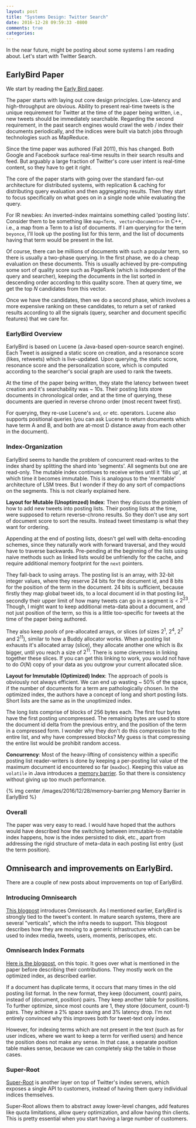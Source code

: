 ```yaml
---
layout: post
title: "Systems Design: Twitter Search"
date: 2016-12-28 09:59:33 -0800
comments: true
categories:
---
```


In the near future, might be posting about some systems I am reading about. Let's start with Twitter Search.

## EarlyBird Paper

We start by reading the <a href="https://www.umiacs.umd.edu/~jimmylin/publications/Busch_etal_ICDE2012.pdf" target="_blank">Early Bird paper</a>.

The paper starts with laying out core design principles. Low-latency and high-throughput are obvious. Ability to present real-time tweets is the unique requirement for Twitter at the time of the paper being written, i.e., new tweets should be immediately searchable. Regarding the second requirement, in the past search engines would crawl the web / index their documents periodically, and the indices were built via batch jobs through technologies such as MapReduce.

Since the time paper was authored (Fall 2011), this has changed. Both Google and Facebook surface real-time results in their search results and feed. But arguably a large fraction of Twitter's core user intent is real-time content, so they have to get it right.

The core of the paper starts with going over the standard fan-out architecture for distributed systems, with replication & caching for distributing query evaluation and then aggregating results. Then they start to focus specifically on what goes on in a single node while evaluating the query.

For IR newbies: An inverted-index maintains something called 'posting lists'. Consider them to be something like `map<Term, vector<Document>>` in C++, i.e., a map from a Term to a list of documents. If I am querying for the term `beyonce`, I'll look up the posting list for this term, and the list of documents having that term would be present in the list.

Of course, there can be millions of documents with such a popular term, so there is usually a two-phase querying. In the first phase, we do a cheap evaluation on these documents. This is usually achieved by pre-computing some sort of quality score such as PageRank (which is independent of the query and searcher), keeping the documents in the list sorted in descending order according to this quality score. Then at query time, we get the top $N$ candidates from this vector.

Once we have the candidates, then we do a second phase, which involves a more expensive ranking on these candidates, to return a set of ranked results according to all the signals (query, searcher and document specific features) that we care for.

### EarlyBird Overview
EarlyBird is based on Lucene (a Java-based open-source search engine). Each Tweet is assigned a static score on creation, and a resonance score (likes, retweets) which is live-updated. Upon querying, the static score, resonance score and the personalization score, which is computed according to the searcher's social graph are used to rank the tweets.

At the time of the paper being written, they state the latency between tweet creation and it's searchability was ~ 10s. Their posting lists store documents in chronological order, and at the time of querying, these documents are queried in reverse chrono order (most recent tweet first).

For querying, they re-use Lucene's `and`, `or` etc. operators. Lucene also supports positional queries (you can ask Lucene to return documents which have term A and B, and both are at-most D distance away from each other in the document).

### Index-Organization
EarlyBird seems to handle the problem of concurrent read-writes to the index shard by splitting the shard into 'segments'. All segments but one are read-only. The mutable index continues to receive writes until it 'fills up', at which time it becomes immutable. This is analogous to the 'memtable' architecture of LSM trees. But I wonder if they do any sort of compactions on the segments. This is not clearly explained here.

**Layout for Mutable (Unoptimzed) Index**:
Then they discuss the problem of how to add new tweets into posting lists. Their posting lists at the time, were supposed to return reverse-chrono results. So they don't use any sort of document score to sort the results. Instead tweet timestamp is what they want for ordering.

Appending at the end of posting lists, doesn't gel well with delta-encoding schemes, since they naturally work with forward traversal, and they would have to traverse backwards. Pre-pending at the beginning of the lists using naive methods such as linked lists would be unfriendly for the cache, and require additional memory footprint for the `next` pointers.

They fall-back to using arrays. The posting list is an array, with 32-bit integer values, where they reserve 24 bits for the document id, and 8 bits for the position of the term in the document. 24 bits is sufficient, because firstly they map global tweet ids, to a local document id in that posting list, secondly their upper limit of how many tweets can go in a segment is < $2^{23}$. Though, I might want to keep additional meta-data about a document, and not just position of the term, so this is a little too-specific for tweets at the time of the paper being authored.

They also keep *pools* of pre-allocated arrays, or slices (of sizes $2^1$, $2^4$, $2^7$ and $2^{11}$), similar to how a Buddy allocator works. When a posting list exhausts it's allocated array (slice), they allocate another one which is 8x bigger, until you reach a size of $2^{11}$. There is some cleverness in linking together these slices. If you can get this linking to work, you would not have to do $O(N)$ copy of your data as you outgrow your current allocated slice.

**Layout for Immutable (Optimized) Index**:
The approach of pools is obviously not always efficient. We can end up wasting ~ 50% of the space, if the number of documents for a term are pathologically chosen. In the optimized index, the authors have a concept of long and short posting lists. Short lists are the same as in the unoptimized index.

The long lists comprise of blocks of 256 bytes each. The first four bytes have the first posting uncompressed. The remaining bytes are used to store the document id delta from the previous entry, and the position of the term in a compressed form. I wonder why they don't do this compression to the entire list, and why have compressed blocks? My guess is that compressing the entire list would be prohibit random access.

**Concurrency**:
Most of the heavy-lifting of consistency within a specific posting list reader-writers is done by keeping a per-posting list value of the maximum document id encountered so far (`maxDoc`). Keeping this value as `volatile` in Java introduces a <a href="https://en.wikipedia.org/wiki/Memory_barrier" target="_blank">memory barrier</a>. So that there is consistency without giving up too much performance.

{% img center /images/2016/12/28/memory-barrier.png Memory Barrier in EarlyBird %}

### Overall
The paper was very easy to read. I would have hoped that the authors would have described how the switching between immutable-to-mutable index happens, how is the index persisted to disk, etc., apart from addressing the rigid structure of meta-data in each posting list entry (just the term position).


## Omnisearch and improvements on EarlyBird.

There are a couple of new posts about improvements on top of EarlyBird.

### Introducing Omnisearch
<a href="https://blog.twitter.com/2016/introducing-omnisearch" target="_blank">This blogpost</a> introduces Omnisearch. As I mentioned earlier, EarlyBird is strongly tied to the tweet's content. In mature search systems, there are several "verticals", which the infra needs to support. This blogpost describes how they are moving to a generic infrastructure which can be used to index media, tweets, users, moments, periscopes, etc.

### Omnisearch Index Formats

<a href="https://blog.twitter.com/2016/omnisearch-index-formats" target="_blank">Here is the blogpost</a>, on this topic. It goes over what is mentioned in the paper before describing their contributions. They mostly work on the optimized index, as described earlier.

If a document has duplicate terms, it occurs that many times in the old posting list format. In the new format, they keep (document, count) pairs, instead of (document, position) pairs. They keep another table for positions. To further optimize, since most counts are 1, they store (document, count-1) pairs. They achieve a 2% space saving and 3% latency drop. I'm not entirely convinced why this improves both for tweet-text only index.

However, for indexing terms which are not present in the text (such as for user indices, where we want to keep a term for verified users) and hence the position does not make any sense. In that case, a separate position table makes sense, because we can completely skip the table in those cases.

### Super-Root
<a href="https://blog.twitter.com/2016/superroot-launching-a-high-sla-production-service-at-twitter" target="_blank">Super-Root</a> is another layer on top of Twitter's index servers, which exposes a single API to customers, instead of having them query individual indices themselves.

Super-Root allows them to abstract away lower-level changes, add features like quota limitations, allow query optimization, and allow having thin clients. This is pretty essential when you start having a large number of customers.
